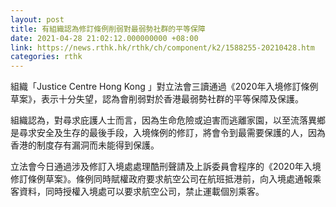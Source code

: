 ```yaml
---
layout: post
title: 有組織認為修訂條例削弱對最弱勢社群的平等保障
date: 2021-04-28 21:02:12.000000000 +08:00
link: https://news.rthk.hk/rthk/ch/component/k2/1588255-20210428.htm
categories: rthk
---
```


組織「Justice Centre Hong Kong 」對立法會三讀通過《2020年入境修訂條例草案》，表示十分失望，認為會削弱對於香港最弱勢社群的平等保障及保護。

組織認為，對尋求庇護人士而言，因為生命危險或迫害而逃離家園，以至流落異鄉是尋求安全及生存的最後手段，入境條例的修訂，將會令到最需要保護的人，因為香港的制度存有漏洞而未能得到保護。

立法會今日通過涉及修訂入境處處理酷刑聲請及上訴委員會程序的《2020年入境修訂條例草案》。條例同時賦權政府要求航空公司在航班抵港前，向入境處通報乘客資料，同時授權入境處可以要求航空公司，禁止運載個別乘客。
